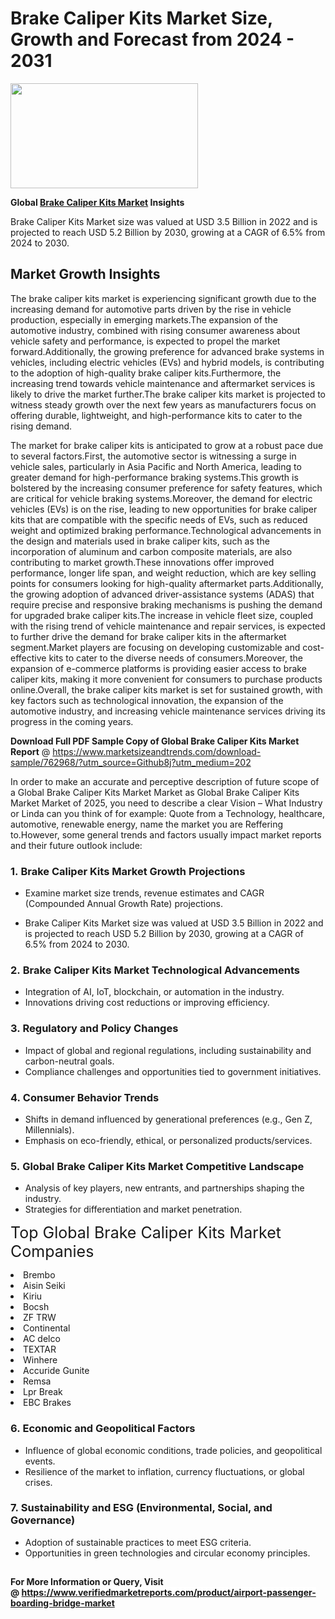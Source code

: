 <H1>Brake Caliper Kits Market Size, Growth and Forecast from 2024 - 2031</H1><img class="aligncenter size-medium wp-image-584254" src="https://thirdeyenews.in/wp-content/uploads/2024/09/Global-Market-Research-300x168.jpeg" alt="" width="300" height="168" /><p><strong>Global&nbsp;<a href="https://www.marketsizeandtrends.com/download-sample/762968/?utm_source=Github8j?utm_medium=202">Brake Caliper Kits Market</a> Insights</strong></p><p>Brake Caliper Kits Market size was valued at USD 3.5 Billion in 2022 and is projected to reach USD 5.2 Billion by 2030, growing at a CAGR of 6.5% from 2024 to 2030.</p><p><h2>Market Growth Insights</h2> <p>The brake caliper kits market is experiencing significant growth due to the increasing demand for automotive parts driven by the rise in vehicle production, especially in emerging markets.The expansion of the automotive industry, combined with rising consumer awareness about vehicle safety and performance, is expected to propel the market forward.Additionally, the growing preference for advanced brake systems in vehicles, including electric vehicles (EVs) and hybrid models, is contributing to the adoption of high-quality brake caliper kits.Furthermore, the increasing trend towards vehicle maintenance and aftermarket services is likely to drive the market further.The brake caliper kits market is projected to witness steady growth over the next few years as manufacturers focus on offering durable, lightweight, and high-performance kits to cater to the rising demand.</p> <p>The market for brake caliper kits is anticipated to grow at a robust pace due to several factors.First, the automotive sector is witnessing a surge in vehicle sales, particularly in Asia Pacific and North America, leading to greater demand for high-performance braking systems.This growth is bolstered by the increasing consumer preference for safety features, which are critical for vehicle braking systems.Moreover, the demand for electric vehicles (EVs) is on the rise, leading to new opportunities for brake caliper kits that are compatible with the specific needs of EVs, such as reduced weight and optimized braking performance.Technological advancements in the design and materials used in brake caliper kits, such as the incorporation of aluminum and carbon composite materials, are also contributing to market growth.These innovations offer improved performance, longer life span, and weight reduction, which are key selling points for consumers looking for high-quality aftermarket parts.Additionally, the growing adoption of advanced driver-assistance systems (ADAS) that require precise and responsive braking mechanisms is pushing the demand for upgraded brake caliper kits.The increase in vehicle fleet size, coupled with the rising trend of vehicle maintenance and repair services, is expected to further drive the demand for brake caliper kits in the aftermarket segment.Market players are focusing on developing customizable and cost-effective kits to cater to the diverse needs of consumers.Moreover, the expansion of e-commerce platforms is providing easier access to brake caliper kits, making it more convenient for consumers to purchase products online.Overall, the brake caliper kits market is set for sustained growth, with key factors such as technological innovation, the expansion of the automotive industry, and increasing vehicle maintenance services driving its progress in the coming years.</p> <p><span class=""><strong>Download Full PDF Sample Copy of Global Brake Caliper Kits Market Report</strong> @ <a href="https://www.marketsizeandtrends.com/download-sample/762968/?utm_source=Github8j?utm_medium=202" target="_blank">https://www.marketsizeandtrends.com/download-sample/762968/?utm_source=Github8j?utm_medium=202</a></span></p><p>In order to make an accurate and perceptive description of future scope of a Global&nbsp;Brake Caliper Kits Market Market as Global&nbsp;Brake Caliper Kits Market Market of 2025, you need to describe a clear Vision &ndash; What Industry or Linda can you think of for example: Quote from a Technology, healthcare, automotive, renewable energy, name the market you are Reffering to.However, some general trends and factors usually impact market reports and their future outlook include:</p><h3>1.&nbsp;<strong>Brake Caliper Kits Market Growth Projections</strong></h3><ul><li>Examine market size trends, revenue estimates and CAGR (Compounded Annual Growth Rate) projections.</li><li><p>Brake Caliper Kits Market size was valued at USD 3.5 Billion in 2022 and is projected to reach USD 5.2 Billion by 2030, growing at a CAGR of 6.5% from 2024 to 2030.</p></li></ul><h3>2.&nbsp;<strong>Brake Caliper Kits Market Technological Advancements</strong></h3><ul><li>Integration of AI, IoT, blockchain, or automation in the industry.</li><li>Innovations driving cost reductions or improving efficiency.</li></ul><h3>3.&nbsp;<strong>Regulatory and Policy Changes</strong></h3><ul><li>Impact of global and regional regulations, including sustainability and carbon-neutral goals.</li><li>Compliance challenges and opportunities tied to government initiatives.</li></ul><h3>4.&nbsp;<strong>Consumer Behavior Trends</strong></h3><ul><li>Shifts in demand influenced by generational preferences (e.g., Gen Z, Millennials).</li><li>Emphasis on eco-friendly, ethical, or personalized products/services.</li></ul><h3>5.&nbsp;<strong>Global Brake Caliper Kits Market Competitive Landscape</strong></h3><ul><li>Analysis of key players, new entrants, and partnerships shaping the industry.</li><li>Strategies for differentiation and market penetration.</li></ul><p data-pm-slice="1 1 []"><span style="color: inherit; font-family: inherit; font-size: 25px;">Top Global Brake Caliper Kits Market Companies</span></p><div class="" data-test-id=""><p><li>Brembo</li><li> Aisin Seiki</li><li> Kiriu</li><li> Bocsh</li><li> ZF TRW</li><li> Continental</li><li> AC delco</li><li> TEXTAR</li><li> Winhere</li><li> Accuride Gunite</li><li> Remsa</li><li> Lpr Break</li><li> EBC Brakes</li></p></div><h3>6.&nbsp;<strong>Economic and Geopolitical Factors</strong></h3><ul><li>Influence of global economic conditions, trade policies, and geopolitical events.</li><li>Resilience of the market to inflation, currency fluctuations, or global crises.</li></ul><h3>7.&nbsp;<strong>Sustainability and ESG (Environmental, Social, and Governance)</strong></h3><ul><li>Adoption of sustainable practices to meet ESG criteria.</li><li>Opportunities in green technologies and circular economy principles.</li></ul><h2><strong style="font-size: 14px;">For More Information or Query, Visit @&nbsp;</strong><a style="background-color: #ffffff; font-size: 14px;" href="https://www.marketsizeandtrends.com/report/brake-caliper-kits-market/" target="_blank">https://www.verifiedmarketreports.com/product/airport-passenger-boarding-bridge-market</a></h2>
